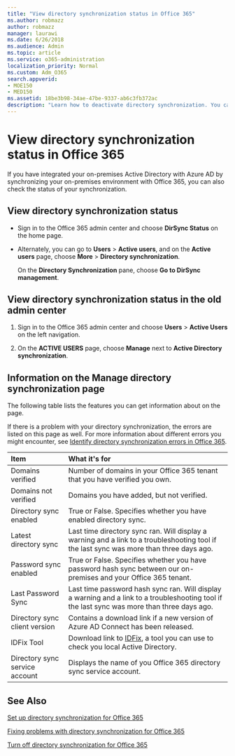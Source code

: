```yaml
---
title: "View directory synchronization status in Office 365"
ms.author: robmazz
author: robmazz
manager: laurawi
ms.date: 6/26/2018
ms.audience: Admin
ms.topic: article
ms.service: o365-administration
localization_priority: Normal
ms.custom: Adm_O365
search.appverid:
- MOE150
- MED150
ms.assetid: 18be3b98-34ae-47be-9337-ab6c3fb372ac
description: "Learn how to deactivate directory synchronization. You can also view its status."
---
```


# View directory synchronization status in Office 365

If you have integrated your on-premises Active Directory with Azure AD by synchronizing your on-premises environment with Office 365, you can also check the status of your synchronization.
  
## View directory synchronization status
<a name="BK_preview"> </a>

- Sign in to the Office 365 admin center and choose **DirSync Status** on the home page. 
    
- Alternately, you can go to **Users** \> **Active users**, and on the **Active users** page, choose **More** \> **Directory synchronization**.
    
    On the **Directory Synchronization** pane, choose **Go to DirSync management**.
    
## View directory synchronization status in the old admin center
<a name="BK_Classic"> </a>

1. Sign in to the Office 365 admin center and choose **Users** \> **Active Users** on the left navigation. 
    
2. On the **ACTIVE USERS** page, choose **Manage** next to **Active Directory synchronization**.
    
## Information on the Manage directory synchronization page
<a name="BK_Classic"> </a>

The following table lists the features you can get information about on the page.
  
If there is a problem with your directory synchronization, the errors are listed on this page as well. For more information about different errors you might encounter, see [Identify directory synchronization errors in Office 365](identify-directory-synchronization-errors.md).
  
|**Item**|**What it's for**|
|:-----|:-----|
|Domains verified  <br/> |Number of domains in your Office 365 tenant that you have verified you own.  <br/> |
|Domains not verified  <br/> |Domains you have added, but not verified.  <br/> |
|Directory sync enabled  <br/> |True or False. Specifies whether you have enabled directory sync.  <br/> |
|Latest directory sync  <br/> |Last time directory sync ran. Will display a warning and a link to a troubleshooting tool if the last sync was more than three days ago.  <br/> |
|Password sync enabled  <br/> |True or False. Specifies whether you have password hash sync between our on-premises and your Office 365 tenant.  <br/> |
|Last Password Sync  <br/> |Last time password hash sync ran. Will display a warning and a link to a troubleshooting tool if the last sync was more than three days ago.  <br/> |
|Directory sync client version  <br/> |Contains a download link if a new version of Azure AD Connect has been released.  <br/> |
|IDFix Tool  <br/> |Download link to [IDFix](install-and-run-idfix.md), a tool you can use to check you local Active Directory.  <br/> |
|Directory sync service account  <br/> |Displays the name of you Office 365 directory sync service account.  <br/> |
   
## See Also
<a name="BK_Classic"> </a>

[Set up directory synchronization for Office 365](set-up-directory-synchronization.md)
  
[Fixing problems with directory synchronization for Office 365](fix-problems-with-directory-synchronization.md)
  
[Turn off directory synchronization for Office 365](turn-off-directory-synchronization.md)
  

